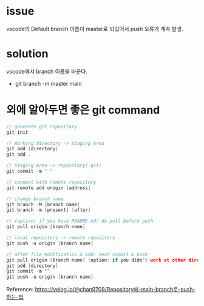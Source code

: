 # issue
vscode의 Default branch 이름이 master로 되있어서 push 오류가 계속 발생. 

# solution
vscode에서 branch 이름을 바꾼다. 
- git branch -m master main 

# 외에 알아두면 좋은 git command 

``` cpp
// generate git repository
git init 

// Working directory -> Staging Area 
git add [directory]
git add . 

// Staging Area -> repository(.git)
git commit -m " " 

// connect with remote repository
git remote add origin [address]

// change branch name
git branch -M [branch name]
git branch -m [present] [after]

// (option) if you have README.md: do pull before push
git pull origin [branch name]

// local repository -> remote repository
git push -u origin [branch name]

// after file modification & add: next commit & push
git pull origin [branch name] (option: if you didn't work at other directory, you don't need to do it)
git add [directory]
git commit -m ""
git push -u origin [branch name]

```

Reference: https://velog.io/@chan9708/Repository에-main-branch로-push-하는-법
